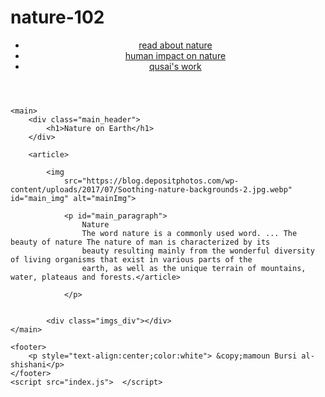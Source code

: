 # nature-102
<!DOCTYPE html>
<html>

<head>
	<title>nature</title>
	<link rel="stylesheet" href="style.css">
</head>

<body>
	<header>
		<nav class="nav">
			<ul>
				<li> <a href="https://en.wikipedia.org/wiki/Nature">read about nature</a>
				<li><a href="https://www.nationalgeographic.org/topics/resource-library-human-impacts-environment/?q=&page=1&per_page=25">human impact on nature</a></li>
				<li><a href="https://nature.qusaiqeisi.repl.co/">qusai's work</a></li>
	</header>

	<main>
		<div class="main_header">
			<h1>Nature on Earth</h1>
		</div>

		<article>
			
			<img
				src="https://blog.depositphotos.com/wp-content/uploads/2017/07/Soothing-nature-backgrounds-2.jpg.webp" id="main_img" alt="mainImg">
				
				<p id="main_paragraph">
					Nature
					The word nature is a commonly used word. ... The beauty of nature The nature of man is characterized by its
					beauty resulting mainly from the wonderful diversity of living organisms that exist in various parts of the
					earth, as well as the unique terrain of mountains, water, plateaus and forests.</article>
		
				</p>
				
		
			<div class="imgs_div"></div>
	</main>

	<footer>
		<p style="text-align:center;color:white"> &copy;mamoun Bursi al-shishani</p>
	</footer>
	<script src="index.js">  </script>
</body>
</html>
